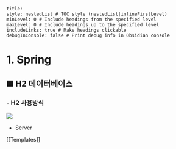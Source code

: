 ```table-of-contents
title: 
style: nestedList # TOC style (nestedList|inlineFirstLevel)
minLevel: 0 # Include headings from the specified level
maxLevel: 0 # Include headings up to the specified level
includeLinks: true # Make headings clickable
debugInConsole: false # Print debug info in Obsidian console
```

# 1. Spring
## ■ H2 데이터베이스

### - H2 사용방식
![](https://i.imgur.com/m4tMa8j.png)

- Server






[[Templates]]
